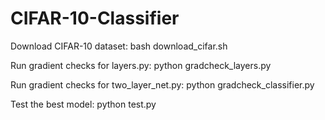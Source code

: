 # CIFAR-10-Classifier
Download CIFAR-10 dataset:
bash download_cifar.sh

Run gradient checks for layers.py:
python gradcheck_layers.py

Run gradient checks for two_layer_net.py:
python gradcheck_classifier.py

Test the best model:
python test.py
